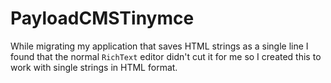 # PayloadCMSTinymce

While migrating my application that saves HTML strings as a single line I found that the normal `RichText` editor didn't cut it for me so I created this to work with single strings in HTML format.
